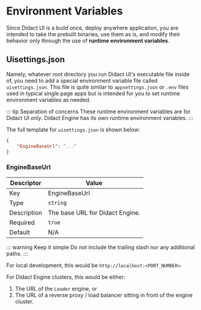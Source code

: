# Environment Variables

Since Didact UI is a build once, deploy anywhere application, you are intended to take the prebuilt binaries, use them as is, and modify their behavior only through the use of **runtime environment variables**.

## Uisettings.json

Namely, whatever root directory you run Didact UI's executable file inside of, you need to add a special environment variable file called `uisettings.json`. This file is quite similar to `appsettings.json` or `.env` files used in typical single page apps but is intended for you to set runtime environment variables as needed.

::: tip Separation of concerns
These runtime environment variables are for Didact UI *only*. Didact Engine has its own runtime environment variables.
::: 

The full template for `uisettings.json` is shown below:

```json
{
    "EngineBaseUrl": "..."
}
```

### EngineBaseUrl

| Descriptor | Value |
| --- | --- |
| Key         | EngineBaseUrl |
| Type        | `string` |
| Description | The base URL for Didact Engine. |
| Required    | `true` |
| Default     | N/A |

::: warning Keep it simple
Do not include the trailing slash nor any additional paths.
:::

For local development, this would be `http://localhost:<PORT_NUMBER>`.

For Didact Engine clusters, this would be either:

1. The URL of the `Leader` engine, or
2. The URL of a reverse proxy / load balancer sitting in front of the engine cluster.